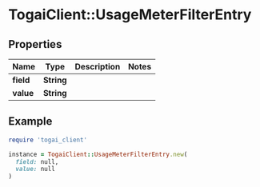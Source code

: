 # TogaiClient::UsageMeterFilterEntry

## Properties

| Name | Type | Description | Notes |
| ---- | ---- | ----------- | ----- |
| **field** | **String** |  |  |
| **value** | **String** |  |  |

## Example

```ruby
require 'togai_client'

instance = TogaiClient::UsageMeterFilterEntry.new(
  field: null,
  value: null
)
```

